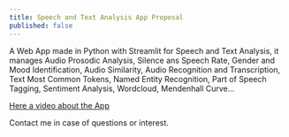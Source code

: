 ```yaml
---
title: Speech and Text Analysis App Proposal
published: false
---
```

A Web App made in Python with Streamlit for Speech and Text Analysis, it manages Audio Prosodic Analysis, Silence ans Speech Rate, Gender and Mood Identification, Audio Similarity, Audio Recognition and Transcription, Text Most Common Tokens, Named Entity Recognition, Part of Speech Tagging, Sentiment Analysis, Wordcloud, Mendenhall Curve...

[Here a video about the App](https://www.youtube.com/watch?v=PBrihDvSUjU&t=12s)

Contact me in case of questions or interest.
